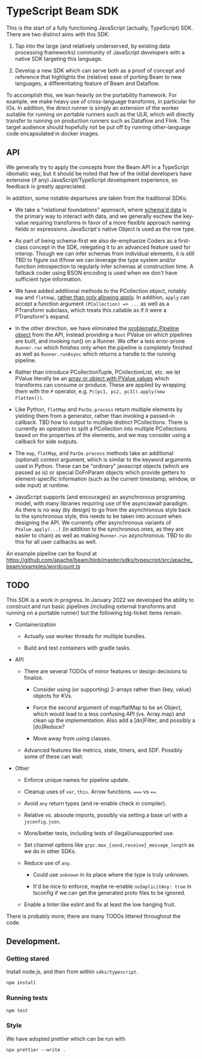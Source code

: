 <!--
    Licensed to the Apache Software Foundation (ASF) under one
    or more contributor license agreements.  See the NOTICE file
    distributed with this work for additional information
    regarding copyright ownership.  The ASF licenses this file
    to you under the Apache License, Version 2.0 (the
    "License"); you may not use this file except in compliance
    with the License.  You may obtain a copy of the License at

      http://www.apache.org/licenses/LICENSE-2.0

    Unless required by applicable law or agreed to in writing,
    software distributed under the License is distributed on an
    "AS IS" BASIS, WITHOUT WARRANTIES OR CONDITIONS OF ANY
    KIND, either express or implied.  See the License for the
    specific language governing permissions and limitations
    under the License.
-->

# TypeScript Beam SDK

This is the start of a fully functioning JavaScript (actually, TypeScript) SDK.
There are two distinct aims with this SDK:

1. Tap into the large (and relatively underserved, by existing data processing
frameworks) community of JavaScript developers with a native SDK targeting this language.

1. Develop a new SDK which can serve both as a proof of concept and reference
that highlights the (relative) ease of porting Beam to new languages,
a differentiating feature of Beam and Dataflow.

To accomplish this, we lean heavily on the portability framework.
For example, we make heavy use of cross-language transforms,
in particular for IOs.
In addition, the direct runner is simply an extension of the worker suitable
for running on portable runners such as the ULR, which will directly transfer
to running on production runners such as Dataflow and Flink.
The target audience should hopefully not be put off by running other-language
code encapsulated in docker images.

## API

We generally try to apply the concepts from the Beam API in a TypeScript
idiomatic way, but it should be noted that few of the initial developers
have extensive (if any) JavaScript/TypeScript development experience, so
feedback is greatly appreciated.

In addition, some notable departures are taken from the traditional SDKs:

* We take a "relational foundations" approach, where
[schema'd data](https://docs.google.com/document/d/1tnG2DPHZYbsomvihIpXruUmQ12pHGK0QIvXS1FOTgRc/edit#heading=h.puuotbien1gf)
is the primary way to interact with data, and we generally eschew the key-value
requiring transforms in favor of a more flexible approach naming fields or
expressions. JavaScript's native Object is used as the row type.

* As part of being schema-first we also de-emphasize Coders as a first-class
concept in the SDK, relegating it to an advanced feature used for interop.
Though we can infer schemas from individual elements, it is still TBD to
figure out if/how we can leverage the type system and/or function introspection
to regularly infer schemas at construction time. A fallback coder using BSON
encoding is used when we don't have sufficient type information.

* We have added additional methods to the PCollection object, notably `map`
and `flatmap`, [rather than only allowing apply](https://www.mail-archive.com/dev@beam.apache.org/msg06035.html).
In addition, `apply` can accept a function argument `(PCollection) => ...` as
well as a PTransform subclass, which treats this callable as if it were a
PTransform's expand.

* In the other direction, we have eliminated the
[problematic Pipeline object](https://s.apache.org/no-beam-pipeline)
from the API, instead providing a `Root` PValue on which pipelines are built,
and invoking run() on a Runner.  We offer a less error-prone `Runner.run`
which finishes only when the pipeline is completely finished as well as
`Runner.runAsync` which returns a handle to the running pipeline.

* Rather than introduce PCollectionTuple, PCollectionList, etc. we let PValue
literally be an
[array or object with PValue values](https://github.com/robertwb/beam-javascript/blob/de4390dd767f046903ac23fead5db333290462db/sdks/node-ts/src/apache_beam/pvalue.ts#L116)
which transforms can consume or produce.
These are applied by wrapping them with the `P` operator, e.g.
`P([pc1, pc2, pc3]).apply(new Flatten())`.

* Like Python, `flatMap` and `ParDo.process` return multiple elements by
yielding them from a generator, rather than invoking a passed-in callback.
TBD how to output to multiple distinct PCollections.
There is currently an operation to split a PCollection into multiple
PCollections based on the properties of the elements, and
we may consider using a callback for side outputs.

* The `map`, `flatMap`, and `ParDo.process` methods take an additional
(optional) context argument, which is similar to the keyword arguments
used in Python. These can be "ordinary" javascript objects (which are passed
as is) or special DoFnParam objects which provide getters to element-specific
information (such as the current timestamp, window, or side input) at runtime.

* JavaScript supports (and encourages) an asynchronous programing model, with
many libraries requiring use of the async/await paradigm.
As there is no way (by design) to go from the asynchronous style back to
the synchronous style, this needs to be taken into account
when designing the API.
We currently offer asynchronous variants of `PValue.apply(...)` (in addition
to the synchronous ones, as they are easier to chain) as well as making
`Runner.run` asynchronous. TBD to do this for all user callbacks as well.

An example pipeline can be found at https://github.com/apache/beam/blob/master/sdks/typescript/src/apache_beam/examples/wordcount.ts

## TODO

This SDK is a work in progress. In January 2022 we developed the ability to
construct and run basic pipelines (including external transforms and running
on a portable runner) but the following big-ticket items remain.

* Containerization

  * Actually use worker threads for multiple bundles.

  * Build and test containers with gradle tasks.

* API

  * There are several TODOs of minor features or design decisions to finalize.

    * Consider using (or supporting) 2-arrays rather than {key, value} objects
      for KVs.

    * Force the second argument of map/flatMap to be an Object, which would lead
    to a less confusing API (vs. Array.map) and clean up the implementation.
    Also add a [do]Filter, and possibly a [do]Reduce?

    * Move away from using classes.

  * Advanced features like metrics, state, timers, and SDF.
  Possibly some of these can wait.

* Other

  * Enforce unique names for pipeline update.

  * Cleanup uses of `var`, `this`. Arrow functions. `===` vs `==`.

  * Avoid `any` return types (and re-enable check in compiler).

  * Relative vs. absoute imports, possibly via setting a base url with a
  `jsconfig.json`.

  * More/better tests, including tests of illegal/unsupported use.

  * Set channel options like `grpc.max_{send,receive}_message_length` as we
  do in other SDKs.

  * Reduce use of `any`.

    * Could use `unknown` in its place where the type is truly unknown.

    * It'd be nice to enforce, maybe re-enable `noImplicitAny: true` in
    tsconfig if we can get the generated proto files to be ignored.

  * Enable a linter like eslint and fix at least the low hanging fruit.

There is probably more; there are many TODOs littered throughout the code.

## Development.

### Getting stared

Install node.js, and then from within `sdks/typescript`.

```
npm install
```

### Running tests

```
npm test
```

### Style

We have adopted prettier which can be run with

```
npx prettier --write .
```
